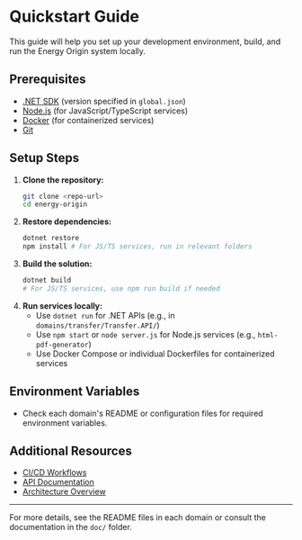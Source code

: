 # Quickstart Guide

This guide will help you set up your development environment, build, and run the Energy Origin system locally.

## Prerequisites
- [.NET SDK](https://dotnet.microsoft.com/download) (version specified in `global.json`)
- [Node.js](https://nodejs.org/) (for JavaScript/TypeScript services)
- [Docker](https://www.docker.com/) (for containerized services)
- [Git](https://git-scm.com/)

## Setup Steps
1. **Clone the repository:**
   ```sh
   git clone <repo-url>
   cd energy-origin
   ```
2. **Restore dependencies:**
   ```sh
   dotnet restore
   npm install # For JS/TS services, run in relevant folders
   ```
3. **Build the solution:**
   ```sh
   dotnet build
   # For JS/TS services, use npm run build if needed
   ```
4. **Run services locally:**
   - Use `dotnet run` for .NET APIs (e.g., in `domains/transfer/Transfer.API/`)
   - Use `npm start` or `node server.js` for Node.js services (e.g., `html-pdf-generator`)
   - Use Docker Compose or individual Dockerfiles for containerized services

## Environment Variables
- Check each domain's README or configuration files for required environment variables.

## Additional Resources
- [CI/CD Workflows](../doc/workflows/)
- [API Documentation](../doc/api/)
- [Architecture Overview](architecture.md)

---

For more details, see the README files in each domain or consult the documentation in the `doc/` folder.

